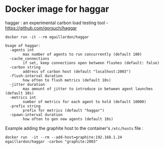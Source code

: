# Docker image for haggar
haggar : an experimental carbon load testing tool - https://github.com/gorsuch/haggar

```
docker run -it --rm egaillardon/haggar

Usage of haggar:
  -agents int
    	max number of agents to run concurrently (default 100)
  -cache_connections
    	if set, keep connections open between flushes (default: false)
  -carbon string
    	address of carbon host (default "localhost:2003")
  -flush-interval duration
    	how often to flush metrics (default 10s)
  -jitter duration
    	max amount of jitter to introduce in between agent launches (default 10s)
  -metrics int
    	number of metrics for each agent to hold (default 10000)
  -prefix string
    	prefix for metrics (default "haggar")
  -spawn-interval duration
    	how often to gen new agents (default 10s)
```

Example adding the graphite host to the container's `/etc/hosts` file :

`docker run  -it --rm --add-host=graphite:192.168.1.24 egaillardon/haggar -carbon "graphite:2003"`
